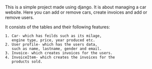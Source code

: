 This is a simple project made using django. It is about managing a car website.
Here you can add or remove cars, create invoices and add or remove users. 

It consists of the tables and their following features:

    1. Car- which has feilds such as its milage, 
       engine type, price, year produced etc.
    2. User profile- which has the users data, 
       such as name, lastname, gender and email.
    3. Invoice- which creates invoices for the users.
    4. InvoiceItem- which creates the invoices for the
       products sold.


       